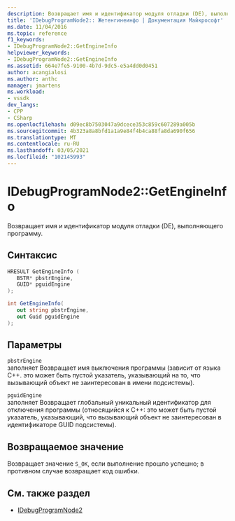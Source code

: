 ```yaml
---
description: Возвращает имя и идентификатор модуля отладки (DE), выполняющего программу.
title: 'IDebugProgramNode2:: Жетенгинеинфо | Документация Майкрософт'
ms.date: 11/04/2016
ms.topic: reference
f1_keywords:
- IDebugProgramNode2::GetEngineInfo
helpviewer_keywords:
- IDebugProgramNode2::GetEngineInfo
ms.assetid: 664e7fe5-9100-4b7d-9dc5-e5a4dd0d0451
author: acangialosi
ms.author: anthc
manager: jmartens
ms.workload:
- vssdk
dev_langs:
- CPP
- CSharp
ms.openlocfilehash: d09ec8b7503047a9dcece353c859c607289a005b
ms.sourcegitcommit: 4b323a8a8bfd1a1a9e84f4b4ca88fa8da690f656
ms.translationtype: MT
ms.contentlocale: ru-RU
ms.lasthandoff: 03/05/2021
ms.locfileid: "102145993"
---
```

# <a name="idebugprogramnode2getengineinfo"></a>IDebugProgramNode2::GetEngineInfo
Возвращает имя и идентификатор модуля отладки (DE), выполняющего программу.

## <a name="syntax"></a>Синтаксис

```cpp
HRESULT GetEngineInfo ( 
   BSTR* pbstrEngine,
   GUID* pguidEngine
);
```

```csharp
int GetEngineInfo(
   out string pbstrEngine,
   out Guid pguidEngine
);
```

## <a name="parameters"></a>Параметры
`pbstrEngine`\
заполняет Возвращает имя выключения программы (зависит от языка C++. это может быть пустой указатель, указывающий на то, что вызывающий объект не заинтересован в имени подсистемы).

`pguidEngine`\
заполняет Возвращает глобальный уникальный идентификатор для отключения программы (относящийся к C++: это может быть пустой указатель, указывающий, что вызывающий объект не заинтересован в идентификаторе GUID подсистемы).

## <a name="return-value"></a>Возвращаемое значение
 Возвращает значение `S_OK`, если выполнение прошло успешно; в противном случае возвращает код ошибки.

## <a name="see-also"></a>См. также раздел
- [IDebugProgramNode2](../../../extensibility/debugger/reference/idebugprogramnode2.md)
